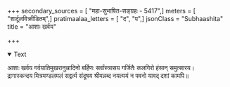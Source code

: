 +++
secondary_sources = [ "महा-सुभाषित-सङ्ग्रहः - 5417",]
meters = [ "शार्दूलविक्रीडितम्",]
pratimaalaa_letters = [ "द", "प",]
jsonClass = "Subhaashita"
title = "आशाः खर्वय"

+++

<details open><summary>Text</summary>

आशाः खर्वय गर्वयातिमुखरानुन्नादिनो बर्हिणः सर्वांस्त्रासय गर्जितैः कलगिरो हंसान् समुत्सारय।  
द्रागास्कन्दय मित्रमण्डलमलं सद्वर्त्म संदूषय श्रीमन्नब्द नयत्ययं न पवनो यावद् दशां कामपि॥
</details>
